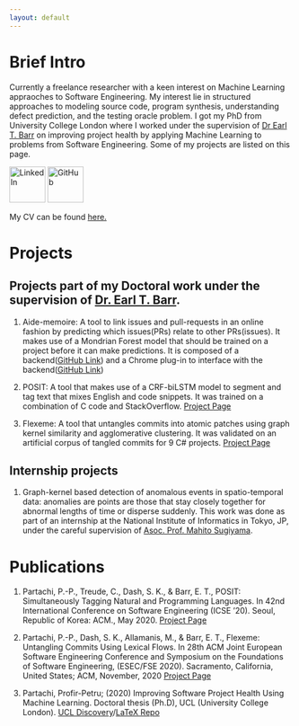 ```yaml
---
layout: default
---
```

# Brief Intro

Currently a freelance researcher with a keen interest on Machine Learning appraoches to Software Engineering. My interest lie in structured approaches to modeling source code, program synthesis, understanding defect prediction, and the testing oracle problem. I got my PhD from University College London where I worked under the supervision of [Dr Earl T. Barr](http://earlbarr.com/) on improving project health by applying Machine Learning to problems from Software Engineering. Some of my projects are listed on this page. 


[<img src="https://external-content.duckduckgo.com/iu/?u=https%3A%2F%2Fwww.clipartmax.com%2Fpng%2Fmiddle%2F62-624588_linkedin-help-linkedin-logo-2018-png.png&f=1&nofb=1" alt="LinkedIn" style="width:64px;height:64px;"/>](https://www.linkedin.com/in/pp-partachi/) 
[<img src="https://github.githubassets.com/images/modules/logos_page/GitHub-Mark.png" alt="GitHub" style="width:64px;height:64px;"/>](https://github.com/PPPI)

My CV can be found [here.](https://github.com/PPPI/pppi.github.io/raw/master/partachipp_cv.pdf)

# Projects

## Projects part of my Doctoral work under the supervision of [Dr. Earl T. Barr](http://earlbarr.com/).

1. Aide-memoire: A tool to link issues and pull-requests in an online fashion by predicting which issues(PRs) relate to other PRs(issues). It makes use of a Mondrian Forest model that should be trained on a project before it can make predictions. It is composed of a backend([GitHub Link](https://github.com/PPPI/a-m)) and a Chrome plug-in to interface with the backend([GitHub Link](https://github.com/PPPI/tlinker-chrome))

1. POSIT: A tool that makes use of a CRF-biLSTM model to segment and tag text that mixes English and code snippets. It was trained on a combination of C code and StackOverflow. [Project Page](https://pppi.github.io/POSIT)

1. Flexeme: A tool that untangles commits into atomic patches using graph kernel similarity and agglomerative clustering. It was validated on an artificial corpus of tangled commits for 9 C# projects. [Project Page](https://pppi.github.io/Flexeme)

## Internship projects

1. Graph-kernel based detection of anomalous events in spatio-temporal data: anomalies are points are those that stay closely together for abnormal lengths of time or disperse suddenly. This work was done as part of an internship at the National Institute of Informatics in Tokyo, JP, under the careful supervision of [Asoc. Prof. Mahito Sugiyama](https://mahito.info/index_e.html).

# Publications

1. Partachi, P.-P., Treude, C., Dash, S. K., & Barr, E. T., POSIT: Simultaneously Tagging Natural and Programming Languages. In 42nd International Conference on Software Engineering (ICSE ’20). Seoul, Republic of Korea: ACM., May 2020. [Project Page](https://pppi.github.io/POSIT)

1. Partachi, P.-P., Dash, S. K., Allamanis, M., & Barr, E. T., Flexeme: Untangling Commits Using Lexical Flows. In 28th ACM Joint European Software Engineering Conference and Symposium on the Foundations of Software Engineering, (ESEC/FSE 2020). Sacramento, California, United States; ACM, November, 2020 [Project Page](https://pppi.github.io/Flexeme)

1.  Partachi, Profir-Petru; (2020) Improving Software Project Health Using Machine Learning. Doctoral thesis (Ph.D), UCL (University College London). [UCL Discovery](https://discovery.ucl.ac.uk/id/eprint/10116742/)/[LaTeX Repo](https://github.com/PPPI/PhDThesis)

